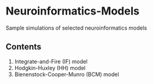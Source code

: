 # Neuroinformatics-Models
Sample simulations of selected neuroinformatics models

## Contents
1. Integrate-and-Fire (IF) model
2. Hodgkin-Huxley (HH) model
3. Bienenstock-Cooper-Munro (BCM) model
